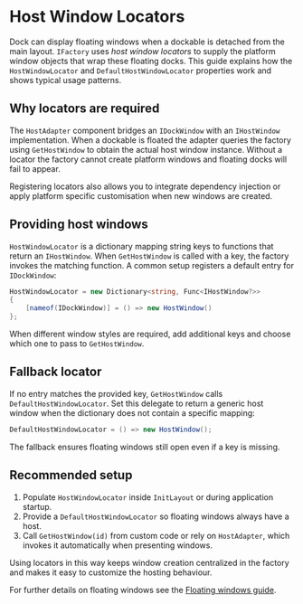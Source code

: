 # Host Window Locators

Dock can display floating windows when a dockable is detached from the main layout.
`IFactory` uses *host window locators* to supply the platform window objects
that wrap these floating docks. This guide explains how the `HostWindowLocator`
and `DefaultHostWindowLocator` properties work and shows typical usage patterns.

## Why locators are required

The `HostAdapter` component bridges an `IDockWindow` with an `IHostWindow`
implementation. When a dockable is floated the adapter queries the factory using
`GetHostWindow` to obtain the actual host window instance. Without a locator the
factory cannot create platform windows and floating docks will fail to appear.

Registering locators also allows you to integrate dependency injection or apply
platform specific customisation when new windows are created.

## Providing host windows

`HostWindowLocator` is a dictionary mapping string keys to functions that return
an `IHostWindow`. When `GetHostWindow` is called with a key, the factory invokes
the matching function. A common setup registers a default entry for
`IDockWindow`:

```csharp
HostWindowLocator = new Dictionary<string, Func<IHostWindow?>>
{
    [nameof(IDockWindow)] = () => new HostWindow()
};
```

When different window styles are required, add additional keys and choose which
one to pass to `GetHostWindow`.

## Fallback locator

If no entry matches the provided key, `GetHostWindow` calls
`DefaultHostWindowLocator`. Set this delegate to return a generic host window
when the dictionary does not contain a specific mapping:

```csharp
DefaultHostWindowLocator = () => new HostWindow();
```

The fallback ensures floating windows still open even if a key is missing.

## Recommended setup

1. Populate `HostWindowLocator` inside `InitLayout` or during application
   startup.
2. Provide a `DefaultHostWindowLocator` so floating windows always have a host.
3. Call `GetHostWindow(id)` from custom code or rely on `HostAdapter`, which
   invokes it automatically when presenting windows.

Using locators in this way keeps window creation centralized in the factory and
makes it easy to customize the hosting behaviour.

For further details on floating windows see the [Floating windows guide](dock-windows.md).

